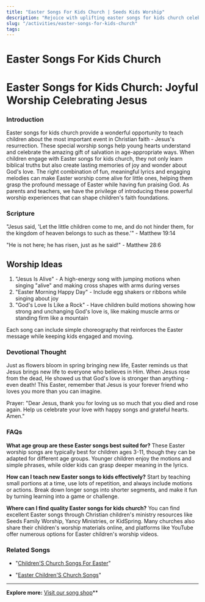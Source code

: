 ```yaml
---
title: "Easter Songs For Kids Church | Seeds Kids Worship"
description: "Rejoice with uplifting easter songs for kids church celebrating Jesus' resurrection. Easter worship resources for kids and Sunday school."
slug: "/activities/easter-songs-for-kids-church"
tags:
---
```


# Easter Songs For Kids Church

# Easter Songs for Kids Church: Joyful Worship Celebrating Jesus

### Introduction
Easter songs for kids church provide a wonderful opportunity to teach children about the most important event in Christian faith - Jesus's resurrection. These special worship songs help young hearts understand and celebrate the amazing gift of salvation in age-appropriate ways. When children engage with Easter songs for kids church, they not only learn biblical truths but also create lasting memories of joy and wonder about God's love. The right combination of fun, meaningful lyrics and engaging melodies can make Easter worship come alive for little ones, helping them grasp the profound message of Easter while having fun praising God. As parents and teachers, we have the privilege of introducing these powerful worship experiences that can shape children's faith foundations.

### Scripture
"Jesus said, 'Let the little children come to me, and do not hinder them, for the kingdom of heaven belongs to such as these.'" - Matthew 19:14

"He is not here; he has risen, just as he said!" - Matthew 28:6

## Worship Ideas
1. "Jesus Is Alive" - A high-energy song with jumping motions when singing "alive" and making cross shapes with arms during verses
2. "Easter Morning Happy Day" - Include egg shakers or ribbons while singing about joy
3. "God's Love Is Like a Rock" - Have children build motions showing how strong and unchanging God's love is, like making muscle arms or standing firm like a mountain

Each song can include simple choreography that reinforces the Easter message while keeping kids engaged and moving.

### Devotional Thought
Just as flowers bloom in spring bringing new life, Easter reminds us that Jesus brings new life to everyone who believes in Him. When Jesus rose from the dead, He showed us that God's love is stronger than anything - even death! This Easter, remember that Jesus is your forever friend who loves you more than you can imagine.

Prayer: "Dear Jesus, thank you for loving us so much that you died and rose again. Help us celebrate your love with happy songs and grateful hearts. Amen."

### FAQs
**What age group are these Easter songs best suited for?**
These Easter worship songs are typically best for children ages 3-11, though they can be adapted for different age groups. Younger children enjoy the motions and simple phrases, while older kids can grasp deeper meaning in the lyrics.

**How can I teach new Easter songs to kids effectively?**
Start by teaching small portions at a time, use lots of repetition, and always include motions or actions. Break down longer songs into shorter segments, and make it fun by turning learning into a game or challenge.

**Where can I find quality Easter songs for kids church?**
You can find excellent Easter songs through Christian children's ministry resources like Seeds Family Worship, Yancy Ministries, or KidSpring. Many churches also share their children's worship materials online, and platforms like YouTube offer numerous options for Easter children's worship videos.

### Related Songs

- "[Children'S Church Songs For Easter](/activities/children-s-church-songs-for-easter/)"

- "[Easter Children'S Church Songs](/activities/easter-children-s-church-songs/)"

---

**Explore more:** [Visit our song shop](https://seedskidsworship.com/shop)**

<!-- Schema Markup -->
<script type="application/ld+json">
{
  "@context": "https://schema.org",
  "@type": "MusicRecording",
  "name": "Easter Songs For Kids Church",
  "byArtist": {
    "@type": "MusicGroup",
    "name": "Seeds Kids Worship"
  },
  "isFamilyFriendly": true,
  "url": "https://seedskidsworship.com/activities/easter-songs-for-kids-church/"
}
</script>